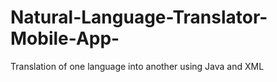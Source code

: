 # Natural-Language-Translator-Mobile-App-
Translation of one language into another using Java and XML
